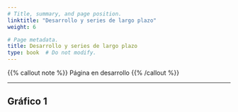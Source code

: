 ```yaml
---
# Title, summary, and page position.
linktitle: "Desarrollo y series de largo plazo"
weight: 6

# Page metadata.
title: Desarrollo y series de largo plazo
type: book  # Do not modify.
---
```


{{% callout note %}}
Página en desarrollo
{{% /callout %}}

---

## Gráfico 1